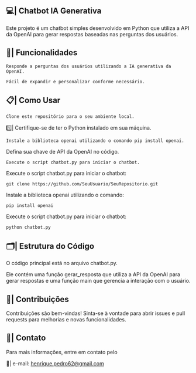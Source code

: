 ## 💻| Chatbot IA Generativa
Este projeto é um chatbot simples desenvolvido em Python que utiliza a API da OpenAI para gerar respostas baseadas nas perguntas dos usuários.

## 📑| Funcionalidades
```
Responde a perguntas dos usuários utilizando a IA generativa da OpenAI.
```
```
Fácil de expandir e personalizar conforme necessário.
```


## 📋| Como Usar
```
Clone este repositório para o seu ambiente local.
```
 1️⃣| Certifique-se de ter o Python instalado em sua máquina.
```
Instale a biblioteca openai utilizando o comando pip install openai.
```
Defina sua chave de API da OpenAI no código.
```
Execute o script chatbot.py para iniciar o chatbot.
```
Execute o script chatbot.py para iniciar o chatbot:

```
git clone https://github.com/SeuUsuario/SeuRepositorio.git
```
Instale a biblioteca openai utilizando o comando:

```
pip install openai

```

Execute o script chatbot.py para iniciar o chatbot:

```
python chatbot.py
```

## 🗂️| Estrutura do Código
O código principal está no arquivo chatbot.py.

 Ele contém uma função gerar_resposta que utiliza a API da OpenAI para gerar respostas e uma função main que gerencia a interação com o usuário.

## 👥| Contribuições
Contribuições são bem-vindas! Sinta-se à vontade para abrir issues e pull requests para melhorias e novas funcionalidades.

## 📲| Contato
Para mais informações, entre em contato pelo 

 📩| e-mail: henrique.pedro62@gmail.com
